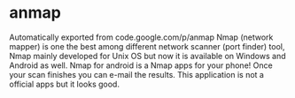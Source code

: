 # anmap
Automatically exported from code.google.com/p/anmap
Nmap (network mapper) is one the best among different network scanner (port finder) tool, Nmap mainly developed for Unix OS but now it is available on Windows and Android as well. Nmap for android is a Nmap apps for your phone! Once your scan finishes you can e-mail the results. This application is not a official apps but it looks good.
